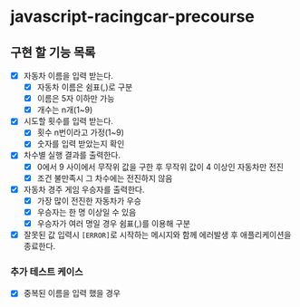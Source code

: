 # javascript-racingcar-precourse

## 구현 할 기능 목록
- [x] 자동차 이름을 입력 받는다.
  - [x] 자동차 이름은 쉼표(,)로 구분
  - [x] 이름은 5자 이하만 가능
  - [x] 개수는 n개(1~9)
- [x] 시도할 횟수를 입력 받는다.
  - [x] 횟수 n번이라고 가정(1~9)
  - [x] 숫자를 입력 받았는지 확인
- [x] 차수별 실행 결과를 출력한다.
  - [x] 0에서 9 사이에서 무작위 값을 구한 후 무작위 값이 4 이상인 자동차만 전진
  - [x] 조건 불만족시 그 차수에는 전진하지 않음
- [x] 자동차 경주 게임 우승자를 출력한다.
  - [x] 가장 많이 전진한 자동차가 우승
  - [x] 우승자는 한 명 이상일 수 있음
  - [x] 우승자가 여러 명일 경우 쉼표(,)를 이용해 구분
- [x] 잘못된 값 입력시 `[ERROR]`로 시작하는 메시지와 함께 에러발생 후 애플리케이션을 종료한다.

### 추가 테스트 케이스
- [x] 중복된 이름을 입력 했을 경우